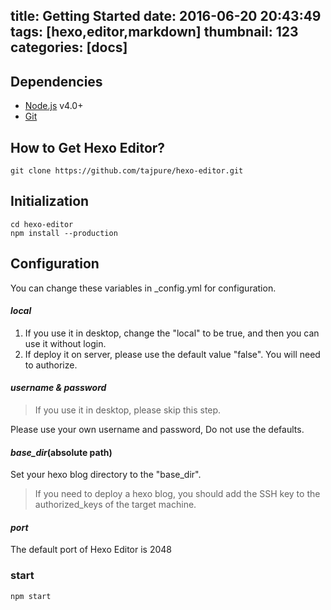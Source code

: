 title: Getting Started
date: 2016-06-20 20:43:49
tags: [hexo,editor,markdown]
thumbnail: 123
categories: [docs]
---
## Dependencies
* [Node.js](https://nodejs.org) v4.0+
* [Git](https://git-scm.com/)

## How to Get Hexo Editor?
```
git clone https://github.com/tajpure/hexo-editor.git
```

## Initialization
```
cd hexo-editor
npm install --production
```

## Configuration
You can change these variables in _config.yml for configuration.

#### *local*
1. If you use it in desktop, change the "local" to be true, and then you can use it without login.
2. If deploy it on server, please use the default value "false". You will need to authorize.

#### *username & password*
> If you use it in desktop, please skip this step.

Please use your own username and password, Do not use the defaults.

#### *base_dir*(absolute path)
Set your hexo blog directory to the "base_dir".
> If you need to deploy a hexo blog, you should add the SSH key to the authorized_keys of the target machine.

#### *port*
The default port of Hexo Editor is 2048

### start
```
npm start
```
